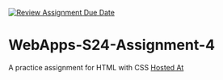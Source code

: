 [![Review Assignment Due Date](https://classroom.github.com/assets/deadline-readme-button-24ddc0f5d75046c5622901739e7c5dd533143b0c8e959d652212380cedb1ea36.svg)](https://classroom.github.com/a/4386q9bN)
# WebApps-S24-Assignment-4
A practice assignment for HTML with CSS
[Hosted At](https://44-563-web-apps-s24.github.io/44563-webapps-s24-assignment4-CamSund02/theater.html)
